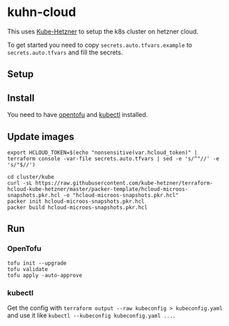 # kuhn-cloud

This uses [Kube-Hetzner](https://github.com/kube-hetzner/terraform-hcloud-kube-hetzner) to setup the k8s cluster on hetzner cloud.

To get started you need to copy `secrets.auto.tfvars.example` to `secrets.auto.tfvars` and fill the secrets.

## Setup

## Install

You need to have [opentofu](https://opentofu.org/) and [kubectl](https://kubernetes.io/docs/reference/kubectl/) installed.

## Update images

```
export HCLOUD_TOKEN=$(echo "nonsensitive(var.hcloud_token)" | terraform console -var-file secrets.auto.tfvars | sed -e 's/^"//' -e 's/"$//')

cd cluster/kube
curl -sL https://raw.githubusercontent.com/kube-hetzner/terraform-hcloud-kube-hetzner/master/packer-template/hcloud-microos-snapshots.pkr.hcl -o "hcloud-microos-snapshots.pkr.hcl"
packer init hcloud-microos-snapshots.pkr.hcl
packer build hcloud-microos-snapshots.pkr.hcl
```

## Run

### OpenTofu

```
tofu init --upgrade
tofu validate
tofu apply -auto-approve
```

### kubectl

Get the config with `terraform output --raw kubeconfig > kubeconfig.yaml` and use it like `kubectl --kubeconfig kubeconfig.yaml ...`.
